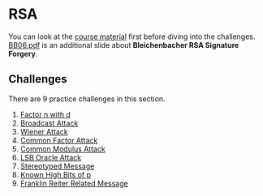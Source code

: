 # RSA

You can look at the [course material](/RSA/RSA.pdf) first before diving into the challenges.  
[BB06.pdf](/RSA/BB06.pdf) is an additional slide about **Bleichenbacher RSA Signature Forgery**.

## Challenges

There are 9 practice challenges in this section.

1. [Factor n with d](/RSA/Factor-n-with-d)
2. [Broadcast Attack](/RSA/Broadcast)
3. [Wiener Attack](/RSA/Wiener)
4. [Common Factor Attack](/RSA/Common-Factor)
5. [Common Modulus Attack](/RSA/Common-Modulus)
6. [LSB Oracle Attack](/RSA/LSB-Oracle)
7. [Stereotyped Message](/RSA/Stereotyped)
8. [Known High Bits of p](/RSA/Known-High-Bits-of-p)
9. [Franklin Reiter Related Message](/RSA/Franklin-Reiter)
